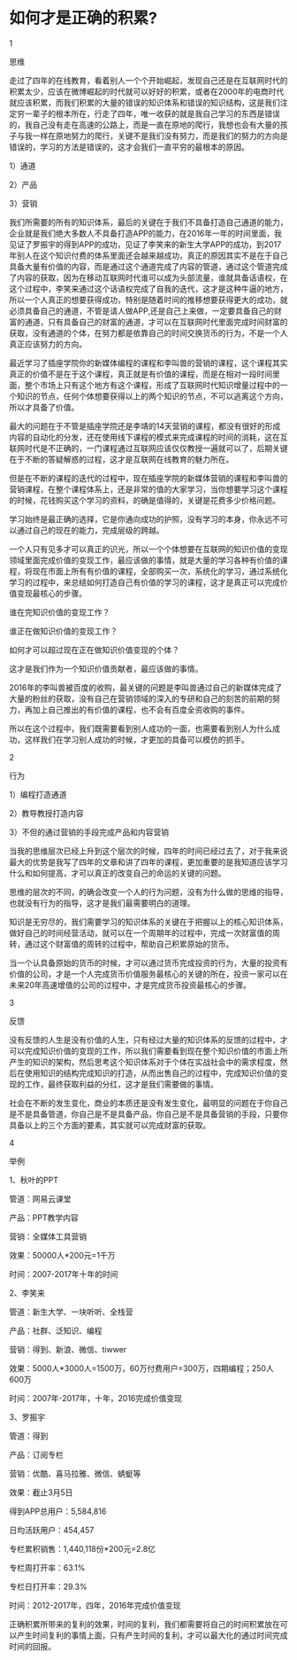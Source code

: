 # 如何才是正确的积累?

1

思维

走过了四年的在线教育，看着别人一个个开始崛起，发现自己还是在互联网时代的积累太少，应该在微博崛起的时代就可以好好的积累，或者在2000年的电商时代就应该积累，而我们积累的大量的错误的知识体系和错误的知识结构，这是我们注定穷一辈子的根本所在，行走了四年，唯一收获的就是我自己学习的东西是错误的，我自己没有走在高速的公路上，而是一直在原地的爬行，我想也会有大量的孩子与我一样在原地努力的爬行，关键不是我们没有努力，而是我们的努力的方向是错误的，学习的方法是错误的，这才会我们一直平穷的最根本的原因。

1）通道

2）产品

3）营销

我们所需要的所有的知识体系，最后的关键在于我们不具备打造自己通道的能力，企业就是我们绝大多数人不具备打造APP的能力，在2016年一年的时间里面，我见证了罗振宇的得到APP的成功，见证了李笑来的新生大学APP的成功，到2017年别人在这个知识付费的体系里面还会越来越成功，真正的原因其实不是在于自己具备大量有价值的内容，而是通过这个通道完成了内容的管道，通过这个管道完成了内容的获取，因为在移动互联网时代谁可以成为头部流量，谁就具备话语权，在这个过程中，李笑来通过这个话语权完成了自我的迭代，这才是这种牛逼的地方，所以一个人真正的想要获得成功，特别是随着时间的推移想要获得更大的成功，就必须具备自己的通道，不管是请人做APP,还是自己上来做，一定要具备自己的财富的通道，只有具备自己的财富的通道，才可以在互联网时代里面完成时间财富的获取，没有通道的个体，在努力都是依靠自己的时间交换货币的行为，不是一个人真正应该努力的方向。

最近学习了插座学院你的新媒体编程的课程和李叫兽的营销的课程，这个课程其实真正的价值不是在于这个课程，真正就是有价值的课程，而是在相对一段时间里面，整个市场上只有这个地方有这个课程，形成了互联网时代知识增量过程中的一个知识的节点，任何个体想要获得以上的两个知识的节点，不可以逃离这个方向，所以才具备了价值。

最大的问题在于不管是插座学院还是李靖的14天营销的课程，都没有很好的形成内容的自动化的分发，还在使用线下课程的模式来完成课程的时间的消耗，这在互联网时代是不正确的，一门课程通过互联网应该仅仅教授一遍就可以了，后期关键在于不断的答疑解惑的过程，这才是互联网在线教育的魅力所在。

但是在不断的课程的迭代的过程中，现在插座学院的新媒体营销的课程和李叫兽的营销课程，在整个课程体系上，还是非常的值的大家学习，当你想要学习这个课程的时候，花钱购买这个学习的资料，的确是值得的，关键是花费多少价格问题。

学习始终是最正确的选择，它是你通向成功的护照，没有学习的本身，你永远不可以通过自己的现在的能力，完成层级的跨越。

一个人只有见多才可以真正的识光，所以一个个体想要在互联网的知识价值的变现领域里面完成价值的变现工作，最应该做的事情，就是大量的学习各种有价值的课程，将现在市面上所有有价值的课程，全部购买一次，系统化的学习，通过系统化学习的过程中，来总结如何打造自己有价值的学习的课程，这才是真正可以完成价值变现最核心的步骤。

谁在完知识价值的变现工作？

谁正在做知识价值的变现工作？

如何才可以超过现在正在做知识价值变现的个体？

这才是我们作为一个知识价值贡献者，最应该做的事情。

2016年的李叫兽被百度的收购，最关键的问题是李叫兽通过自己的新媒体完成了大量的粉丝的获取，没有自己在营销领域的深入的专研和自己的刻苦的前期的努力，再加上自己推出的有价值的课程，也不会有百度全资收购的事件。

所以在这个过程中，我们既需要看到别人成功的一面，也需要看到别人为什么成功，这样我们在学习别人成功的时候，才更加的具备可以模仿的抓手。

2

行为

1）编程打造通道

2）教导教授打造内容

3）不但的通过营销的手段完成产品和内容营销

当我的思维层次已经上升到这个层次的时候，四年的时间已经过去了，对于我来说最大的优势是我写了四年的文章和讲了四年的课程，更加重要的是我知道应该学习什么和如何提高，才可以真正的改变自己的命运的关键的问题。

思维的层次的不同，的确会改变一个人的行为问题，没有为什么做的思维的指导，也就没有行为的指导，这才是我们最需要明白的道理。

知识是无穷尽的，我们需要学习的知识体系的关键在于把握以上的核心知识体系，做好自己的时间经营活动，就可以在一个周期年的过程中，完成一次财富值的周转，通过这个财富值的周转的过程中，帮助自己积累原始的货币。

当一个认具备原始的货币的时候，才可以通过货币完成投资的行为，大量的投资有价值的公司，才是一个人完成货币价值服务最核心的关键的所在，投资一家可以在未来20年高速增值的公司的过程中，才是完成货币投资最核心的步骤。

3

反馈

没有反馈的人生是没有价值的人生，只有经过大量的知识体系的反馈的过程中，才可以完成知识价值的变现的工作，所以我们需要看到现在整个知识价值的市面上所产生的知识的架构，然后思考这个知识体系对于个体在实战社会中的需求程度，然后在使用知识的结构完成知识的打造，从而出售自己的过程中，完成知识价值的变现的工作，最终获取利益的分红，这才是我们需要做的事情。

社会在不断的发生变化，商业的本质还是没有发生变化，最明显的问题在于你自己是不是具备管道，你自己是不是具备产品，你自己是不是具备营销的手段，只要你具备以上的三个方面的要素，其实就可以完成财富的获取。

4

举例

1、秋叶的PPT

管道：网易云课堂

产品：PPT教学内容

营销：全媒体工具营销

效果：50000人*200元=1千万

时间：2007-2017年十年的时间

2、李笑来

管道：新生大学、一块听听、全栈营

产品：社群、泛知识、编程

营销：得到、新浪、微信、tiwwer

效果：5000人*3000人=1500万，60万付费用户=300万，四期编程；250人600万

时间：2007年-2017年，十年，2016完成价值变现

3、罗振宇

管道：得到

产品：订阅专栏

营销：优酷、喜马拉雅、微信、蜻蜓等

效果：截止3月5日

得到APP总用户：5,584,816

日均活跃用户：454,457

专栏累积销售：1,440,118份*200元=2.8亿

专栏周打开率：63.1%

专栏日打开率：29.3%

时间：2012-2017年，四年，2016年完成价值变现

正确积累所带来的复利的效果，时间的复利，我们都需要将自己的时间积累放在可以产生时间复利的事情上面，只有产生时间的复利，才可以最大化的通过时间完成时间的回报。
